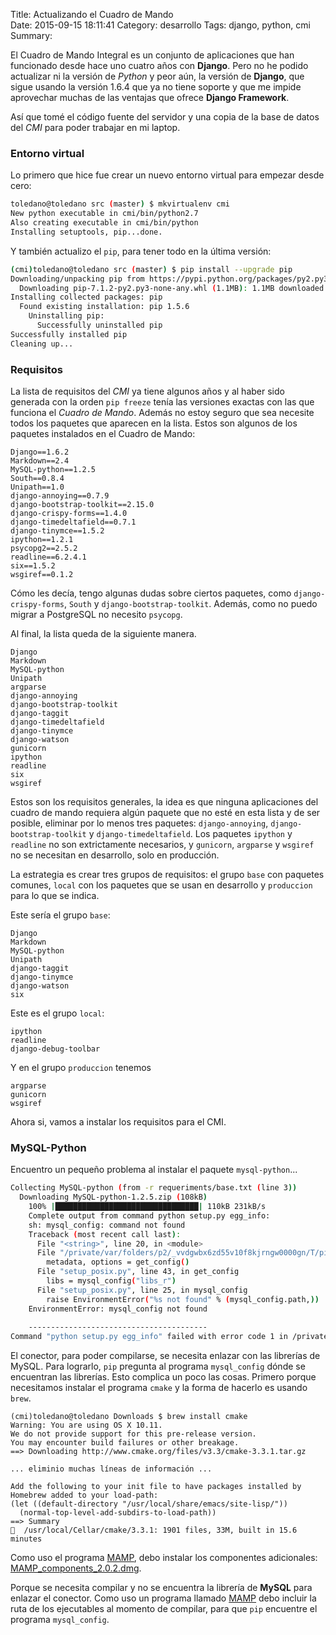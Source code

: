 Title:  Actualizando el Cuadro de Mando   
Date: 2015-09-15 18:11:41
Category: desarrollo
Tags:  django, python, cmi
Summary: 


El Cuadro de Mando Integral es un conjunto de aplicaciones que han funcionado desde hace uno cuatro años con **Django**. Pero no he podido actualizar ni la versión de *Python* y peor aún, la versión de **Django**, que sigue usando la versión 1.6.4 que ya no tiene soporte y que me impide aprovechar muchas de las ventajas que ofrece **Django Framework**.

Así que tomé el código fuente del servidor y una copia de la base de datos del *CMI* para poder trabajar en mi laptop.

### Entorno virtual

Lo primero que hice fue crear un nuevo entorno virtual para empezar desde cero:

```bash
toledano@toledano src (master) $ mkvirtualenv cmi
New python executable in cmi/bin/python2.7
Also creating executable in cmi/bin/python
Installing setuptools, pip...done.
```

Y también actualizo el `pip`, para tener todo en la última versión:

```bash
(cmi)toledano@toledano src (master) $ pip install --upgrade pip
Downloading/unpacking pip from https://pypi.python.org/packages/py2.py3/p/pip/pip-7.1.2-py2.py3-none-any.whl#md5=5ff9fec0be479e4e36df467556deed4d
  Downloading pip-7.1.2-py2.py3-none-any.whl (1.1MB): 1.1MB downloaded
Installing collected packages: pip
  Found existing installation: pip 1.5.6
    Uninstalling pip:
      Successfully uninstalled pip
Successfully installed pip
Cleaning up...
```

### Requisitos

La lista de requisitos del *CMI* ya tiene algunos años y al haber sido generada con la orden `pip freeze` tenía las versiones exactas con las que funciona el *Cuadro de Mando*. Además no estoy seguro que sea necesite todos los paquetes que aparecen en la lista. Estos son algunos de los paquetes instalados en el Cuadro de Mando:

```
Django==1.6.2
Markdown==2.4
MySQL-python==1.2.5
South==0.8.4
Unipath==1.0
django-annoying==0.7.9
django-bootstrap-toolkit==2.15.0
django-crispy-forms==1.4.0
django-timedeltafield==0.7.1
django-tinymce==1.5.2
ipython==1.2.1
psycopg2==2.5.2
readline==6.2.4.1
six==1.5.2
wsgiref==0.1.2
```

Cómo les decía, tengo algunas dudas sobre ciertos paquetes, como `django-crispy-forms`, `South` y `django-bootstrap-toolkit`. Además, como no puedo migrar a PostgreSQL no necesito `psycopg`.

Al final, la lista queda de la siguiente manera.

```
Django
Markdown
MySQL-python
Unipath
argparse
django-annoying
django-bootstrap-toolkit
django-taggit
django-timedeltafield
django-tinymce
django-watson
gunicorn
ipython
readline
six
wsgiref
```

Estos son los requisitos generales, la idea es que ninguna aplicaciones del cuadro de mando requiera algún paquete que no esté en esta lista y de ser posible, eliminar por lo menos tres paquetes: `django-annoying`, `django-bootstrap-toolkit` y `django-timedeltafield`. Los paquetes `ipython` y `readline` no son extrictamente necesarios, y `gunicorn`, `argparse` y `wsgiref` no se necesitan en desarrollo, solo en producción.

La estrategia es crear tres grupos de requisitos: el grupo `base` con paquetes comunes, `local` con los paquetes que se usan en desarrollo y `produccion` para lo que se indica.

Este sería el grupo `base`:

```
Django
Markdown
MySQL-python
Unipath
django-taggit
django-tinymce
django-watson
six
```

Este es el grupo `local`:

```
ipython
readline
django-debug-toolbar
```

Y en el grupo `produccion` tenemos

```
argparse
gunicorn
wsgiref
```

Ahora si, vamos a instalar los requisitos para el CMI.

### MySQL-Python

Encuentro un pequeño problema al instalar el paquete `mysql-python`...

```bash
Collecting MySQL-python (from -r requeriments/base.txt (line 3))
  Downloading MySQL-python-1.2.5.zip (108kB)
    100% |████████████████████████████████| 110kB 231kB/s 
    Complete output from command python setup.py egg_info:
    sh: mysql_config: command not found
    Traceback (most recent call last):
      File "<string>", line 20, in <module>
      File "/private/var/folders/p2/_vvdgwbx6zd55v10f8kjrngw0000gn/T/pip-build-NfrQ4v/MySQL-python/setup.py", line 17, in <module>
        metadata, options = get_config()
      File "setup_posix.py", line 43, in get_config
        libs = mysql_config("libs_r")
      File "setup_posix.py", line 25, in mysql_config
        raise EnvironmentError("%s not found" % (mysql_config.path,))
    EnvironmentError: mysql_config not found
    
    ----------------------------------------
Command "python setup.py egg_info" failed with error code 1 in /private/var/folders/p2/_vvdgwbx6zd55v10f8kjrngw0000gn/T/pip-build-NfrQ4v/MySQL-python
```

El conector, para poder compilarse, se necesita enlazar con las librerías de MySQL. Para lograrlo, `pip` pregunta al programa `mysql_config` dónde se encuentran las librerías. Esto complica un poco las cosas. Primero porque necesitamos instalar el programa `cmake` y la forma de hacerlo es usando `brew`.

```
(cmi)toledano@toledano Downloads $ brew install cmake
Warning: You are using OS X 10.11.
We do not provide support for this pre-release version.
You may encounter build failures or other breakage.
==> Downloading http://www.cmake.org/files/v3.3/cmake-3.3.1.tar.gz

... eliminio muchas líneas de información ...

Add the following to your init file to have packages installed by
Homebrew added to your load-path:
(let ((default-directory "/usr/local/share/emacs/site-lisp/"))
  (normal-top-level-add-subdirs-to-load-path))
==> Summary
🍺  /usr/local/Cellar/cmake/3.3.1: 1901 files, 33M, built in 15.6 minutes
```

Como uso el programa [MAMP](https://www.mamp.info/en/), debo instalar los componentes adicionales: [MAMP_components_2.0.2.dmg](http://sourceforge.net/projects/mamp/files/latest/download?source=files).




Porque se necesita compilar y no se encuentra la librería de **MySQL** para enlazar el conector. Como uso un programa llamado [MAMP](https://www.mamp.info/en/) debo incluir la ruta de los ejecutables al momento de compilar, para que `pip` encuentre el programa `mysql_config`.





